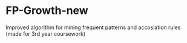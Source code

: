 # FP-Growth-new
Improved algorithm for mining frequent patterns and accosiation rules (made for 3rd year coursework)
